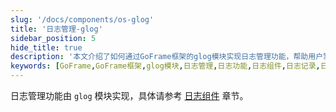 ```yaml
---
slug: '/docs/components/os-glog'
title: '日志管理-glog'
sidebar_position: 5
hide_title: true
description: '本文介绍了如何通过GoFrame框架的glog模块实现日志管理功能，帮助用户掌握使用GoFrame框架进行高效日志处理的方法与技巧。详细了解模块化设计与日志记录的使用方式。'
keywords: [GoFrame,GoFrame框架,glog模块,日志管理,日志功能,日志组件,日志记录,日志处理,开发框架,模块化设计]
---
```


日志管理功能由 `glog` 模块实现，具体请参考 [日志组件](../../核心组件/日志组件/日志组件.md) 章节。